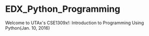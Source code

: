 # EDX_Python_Programming
Welcome to UTAx's CSE1309x!:  Introduction to Programming Using Python(Jan. 10, 2016)
